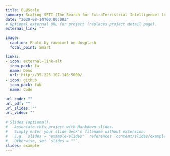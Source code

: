 ```yaml
---
title: BL@Scale
summary: Scaling SETI (The Search for ExtraTerristrial Intelligence) to the Cloud
date: "2020-08-14T00:00:00Z"
# Optional external URL for project (replaces project detail page).
external_link: ""

image:
  caption: Photo by rawpixel on Unsplash
  focal_point: Smart

links:
- icon: external-link-alt
  icon_pack: fa
  name: Demo
  url: http://35.225.107.146:5000/
- icon: github
  icon_pack: fab
  name: Code
  
url_code: ""
url_pdf: ""
url_slides: ""
url_video: ""

# Slides (optional).
#   Associate this project with Markdown slides.
#   Simply enter your slide deck's filename without extension.
#   E.g. `slides = "example-slides"` references `content/slides/example-slides.md`.
#   Otherwise, set `slides = ""`.
slides: example
---
```


